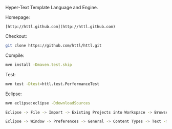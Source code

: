 Hyper-Text Template Language and Engine.

Homepage:

    [http://httl.github.com](http://httl.github.com)

Checkout:

```bash
git clone https://github.com/httl/httl.git
```

Compile:

```bash
mvn install -Dmaven.test.skip
```

Test:

```bash
mvn test -Dtest=httl.test.PerformanceTest
```

Eclipse:

```bash
mvn eclipse:eclipse -DdownloadSources
```

```bash
Eclipse -> File -> Import -> Existing Projects into Workspace -> Browse -> Finished
```

```bash
Eclipse -> Window -> Preferences -> General -> Content Types -> Text -> HTML -> Add -> .httl
```